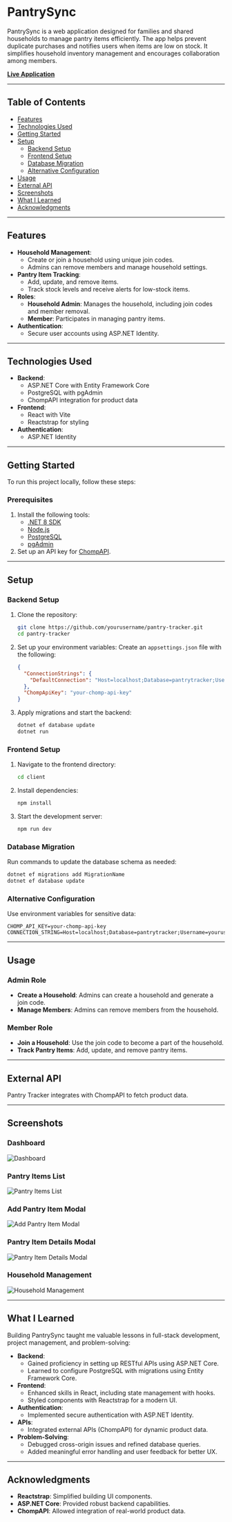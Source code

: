 # PantrySync

PantrySync is a web application designed for families and shared households to manage pantry items efficiently. The app helps prevent duplicate purchases and notifies users when items are low on stock. It simplifies household inventory management and encourages collaboration among members.

[**Live Application**](https://deployment.d1n47r1bcwr1gk.amplifyapp.com/login)

---

## Table of Contents

- [Features](#features)
- [Technologies Used](#technologies-used)
- [Getting Started](#getting-started)
- [Setup](#setup)
  - [Backend Setup](#backend-setup)
  - [Frontend Setup](#frontend-setup)
  - [Database Migration](#database-migration)
  - [Alternative Configuration](#alternative-configuration)
- [Usage](#usage)
- [External API](#external-api)
- [Screenshots](#screenshots)
- [What I Learned](#what-i-learned)
- [Acknowledgments](#acknowledgments)

---

## Features

- **Household Management**:
  - Create or join a household using unique join codes.
  - Admins can remove members and manage household settings.
- **Pantry Item Tracking**:
  - Add, update, and remove items.
  - Track stock levels and receive alerts for low-stock items.
- **Roles**:
  - **Household Admin**: Manages the household, including join codes and member removal.
  - **Member**: Participates in managing pantry items.
- **Authentication**:
  - Secure user accounts using ASP.NET Identity.

---

## Technologies Used

- **Backend**:
  - ASP.NET Core with Entity Framework Core
  - PostgreSQL with pgAdmin
  - ChompAPI integration for product data
- **Frontend**:
  - React with Vite
  - Reactstrap for styling
- **Authentication**:
  - ASP.NET Identity

---

## Getting Started

To run this project locally, follow these steps:

### Prerequisites

1. Install the following tools:
   - [.NET 8 SDK](https://dotnet.microsoft.com/download/dotnet/8.0)
   - [Node.js](https://nodejs.org/)
   - [PostgreSQL](https://www.postgresql.org/)
   - [pgAdmin](https://www.pgadmin.org/)
2. Set up an API key for [ChompAPI](https://chompthis.com/api/).

---

## Setup

### Backend Setup

1. Clone the repository:
   ```bash
   git clone https://github.com/yourusername/pantry-tracker.git
   cd pantry-tracker
   ```
2. Set up your environment variables:
   Create an `appsettings.json` file with the following:
   ```json
   {
     "ConnectionStrings": {
       "DefaultConnection": "Host=localhost;Database=pantrytracker;Username=yourusername;Password=yourpassword"
     },
     "ChompApiKey": "your-chomp-api-key"
   }
   ```
3. Apply migrations and start the backend:
   ```bash
   dotnet ef database update
   dotnet run
   ```

### Frontend Setup

1. Navigate to the frontend directory:
   ```bash
   cd client
   ```
2. Install dependencies:
   ```bash
   npm install
   ```
3. Start the development server:
   ```bash
   npm run dev
   ```

### Database Migration

Run commands to update the database schema as needed:

```bash
dotnet ef migrations add MigrationName
dotnet ef database update
```

### Alternative Configuration

Use environment variables for sensitive data:

```env
CHOMP_API_KEY=your-chomp-api-key
CONNECTION_STRING=Host=localhost;Database=pantrytracker;Username=yourusername;Password=yourpassword
```

---

## Usage

### Admin Role

- **Create a Household**: Admins can create a household and generate a join code.
- **Manage Members**: Admins can remove members from the household.

### Member Role

- **Join a Household**: Use the join code to become a part of the household.
- **Track Pantry Items**: Add, update, and remove pantry items.

---

## External API

Pantry Tracker integrates with ChompAPI to fetch product data.

---

## Screenshots

### Dashboard

![Dashboard](assets/images/dashboard.png)

### Pantry Items List

![Pantry Items List](assets/images/Pantryitems.png)

### Add Pantry Item Modal

![Add Pantry Item Modal](assets/images/Addpantrymodal.png)

### Pantry Item Details Modal

![Pantry Item Details Modal](assets/images/pantrydetailmodal.png)

### Household Management

![Household Management](assets/images/Household.png)

---

## What I Learned

Building PantrySync taught me valuable lessons in full-stack development, project management, and problem-solving:

- **Backend**:
  - Gained proficiency in setting up RESTful APIs using ASP.NET Core.
  - Learned to configure PostgreSQL with migrations using Entity Framework Core.
- **Frontend**:
  - Enhanced skills in React, including state management with hooks.
  - Styled components with Reactstrap for a modern UI.
- **Authentication**:
  - Implemented secure authentication with ASP.NET Identity.
- **APIs**:
  - Integrated external APIs (ChompAPI) for dynamic product data.
- **Problem-Solving**:
  - Debugged cross-origin issues and refined database queries.
  - Added meaningful error handling and user feedback for better UX.

---

## Acknowledgments

- **Reactstrap**: Simplified building UI components.
- **ASP.NET Core**: Provided robust backend capabilities.
- **ChompAPI**: Allowed integration of real-world product data.
